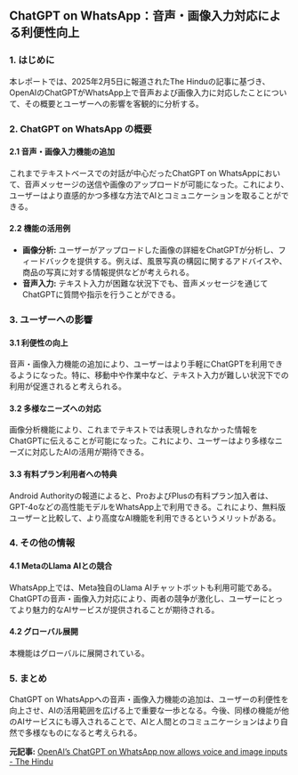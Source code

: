 ## ChatGPT on WhatsApp：音声・画像入力対応による利便性向上

### 1. はじめに

本レポートでは、2025年2月5日に報道されたThe Hinduの記事に基づき、OpenAIのChatGPTがWhatsApp上で音声および画像入力に対応したことについて、その概要とユーザーへの影響を客観的に分析する。

### 2. ChatGPT on WhatsApp の概要

#### 2.1 音声・画像入力機能の追加

これまでテキストベースでの対話が中心だったChatGPT on WhatsAppにおいて、音声メッセージの送信や画像のアップロードが可能になった。これにより、ユーザーはより直感的かつ多様な方法でAIとコミュニケーションを取ることができる。

#### 2.2 機能の活用例

*   **画像分析:** ユーザーがアップロードした画像の詳細をChatGPTが分析し、フィードバックを提供する。例えば、風景写真の構図に関するアドバイスや、商品の写真に対する情報提供などが考えられる。
*   **音声入力:** テキスト入力が困難な状況下でも、音声メッセージを通じてChatGPTに質問や指示を行うことができる。

### 3. ユーザーへの影響

#### 3.1 利便性の向上

音声・画像入力機能の追加により、ユーザーはより手軽にChatGPTを利用できるようになった。特に、移動中や作業中など、テキスト入力が難しい状況下での利用が促進されると考えられる。

#### 3.2 多様なニーズへの対応

画像分析機能により、これまでテキストでは表現しきれなかった情報をChatGPTに伝えることが可能になった。これにより、ユーザーはより多様なニーズに対応したAIの活用が期待できる。

#### 3.3 有料プラン利用者への特典

Android Authorityの報道によると、ProおよびPlusの有料プラン加入者は、GPT-4oなどの高性能モデルをWhatsApp上で利用できる。これにより、無料版ユーザーと比較して、より高度なAI機能を利用できるというメリットがある。

### 4. その他の情報

#### 4.1 MetaのLlama AIとの競合

WhatsApp上では、Meta独自のLlama AIチャットボットも利用可能である。ChatGPTの音声・画像入力対応により、両者の競争が激化し、ユーザーにとってより魅力的なAIサービスが提供されることが期待される。

#### 4.2 グローバル展開

本機能はグローバルに展開されている。

### 5. まとめ

ChatGPT on WhatsAppへの音声・画像入力機能の追加は、ユーザーの利便性を向上させ、AIの活用範囲を広げる上で重要な一歩となる。今後、同様の機能が他のAIサービスにも導入されることで、AIと人間とのコミュニケーションはより自然で多様なものになると考えられる。


**元記事:** [
	OpenAI’s ChatGPT on WhatsApp now allows voice and image inputs - The Hindu
](https://www.thehindu.com/sci-tech/technology/chatgpt-on-whatsapp-now-allows-voice-and-image-inputs/article69183075.ece)